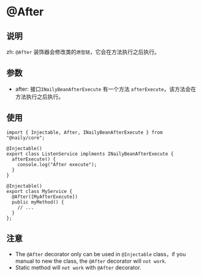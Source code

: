 # @After <Badge type="tip" text="Method Decorator" />

## 说明

zh: `@After` 装饰器会修改类的`原型链`，它会在方法执行之后执行。

## 参数

- after: <Badge type="tip" text="Type<INailyBeanAfterExecute>[]" /> 接口`INailyBeanAfterExecute` 有一个方法 `afterExecute`，该方法会在方法执行之后执行。

## 使用

```typescript{5}
import { Injectable, After, INailyBeanAfterExecute } from "@naily/core";

@Injectable()
export class ListenService implments INailyBeanAfterExecute {
  afterExecute() {
    console.log("After execute");
  }
}

@Injectable()
export class MyService {
  @After([MyAfterExecute])
  public myMethod() {
    // ...
  }
};
```

## 注意

- The `@After` decorator only can be used in `@Injectable` class，if you manual to new the class, the `@After` decorator will `not work`.
- Static method will `not work` with `@After` decorator.
